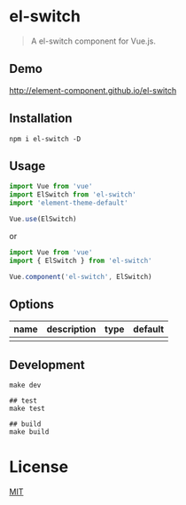 # el-switch
> A el-switch component for Vue.js.

## Demo
http://element-component.github.io/el-switch

## Installation
```shell
npm i el-switch -D
```

## Usage
```javascript
import Vue from 'vue'
import ElSwitch from 'el-switch'
import 'element-theme-default'

Vue.use(ElSwitch)
```

or

```javascript
import Vue from 'vue'
import { ElSwitch } from 'el-switch'

Vue.component('el-switch', ElSwitch)
```


## Options

|     name    | description |     type    |   default   |
|-------------|-------------|-------------|-------------|
|             |             |             |             |

## Development
```shell
make dev

## test
make test

## build
make build
```

# License
[MIT](https://opensource.org/licenses/MIT)
